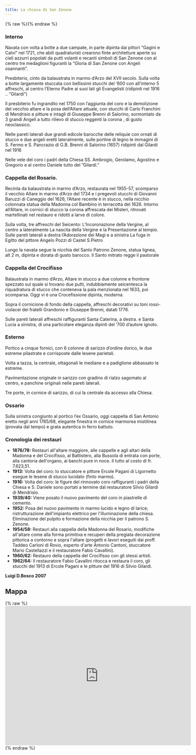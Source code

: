 ```yaml
---
title: La chiesa di San Zenone
---
```


{% raw %}<img src="/assets/images/base/salorino_1930.png" alt="" class="full">{% endraw %}


### Interno

Navata con volta a botte a due campate, in parte dipinta dai pittori “Gagini e Calvi” nel 1721, che abili quadraturisti crearono finte architetture aperte su cieli azzurri popolati da putti volanti e recanti simboli di San Zenone con al centro tre medaglioni figuranti la “Gloria di San Zenone con Angeli osannanti”.

Presbiterio, cinto da balaustrata in marmo d’Arzo del XVII secolo. Sulla volta a botte largamente stuccata con bellissimi stucchi del ‘600 con all’interno  5 affreschi, al centro l’Eterno Padre ai suoi lati gli Evangelisti (ridipinti nel 1916 .. “Gilardi”)

Il presbiterio fu ingrandito nel 1750 con l’aggiunta del coro e la demolizione del vecchio altare e la posa dell’Altare attuale, con stucchi di Carlo Franchini di Mendrisio e pitture e intagli di Giuseppe Brenni di Salorino, sormontato da 3 grandi Angeli a tutto rilievo di stucco reggenti la corona , di gusto neoclassico.

Nelle pareti laterali due grandi edicole barocche delle reliquie con ornati di stucco e due angeli eretti lateralmente, sulle portine di legno le immagini di S. Fermo e S. Pancrazio di G.B. Brenni di Salorino (1657) ridipinti dal Gilardi nel 1916

Nelle vele del coro i padri della Chiesa SS. Ambrogio, Gerolamo, Agostino e Gregorio e al centro Daniele tutto del ”Gilardi.”



### Cappella del Rosario.

Recinta da balaustrata in marmo d’Arzo, restaurata nel 1955-57, scomparso il vecchio Altare in marmo d’Arzo del 1734  e i pregevoli stucchi di Giovanni Baruzzi di Caneggio del 1626, l’Altare recente è in stucco, nella nicchio colonnata statua della Madonna col Bambino in terracotta del 1626. Intorno all’Altare, in cornici di stucco la corona affrescata dei Misteri, ritrovati martellinati nel restauro e ridotti a larve di colore.

Sulla volta, tre affreschi del Seicento: L’Incoronazione della Vergine, al centro a lateralmente La nascita della Vergine e la Presentazione al tempio. Sulle pareti laterali a destra l’Adorazione dei Magi e a sinistra La fuga in Egitto del pittore Angelo Pozzi di Castel S.Pietro

Lungo la navata segue la nicchia del Santo Patrono Zenone, statua lignea, alt 2 m, dipinta e dorata di gusto barocco.
Il Santo mitrato regge il pastorale



### Cappella del Crocifisso

Balaustrata in marmo d’Arzo, Altare in stucco a due colonne e frontone spezzato sul quale si trovano due putti, indubbiamente seicentesca la riquadratura di stucco che conteneva la pala menzionata nel 1633, poi scomparsa. Oggi vi è una Crocefissione dipinta, moderna.

Sopra il cornicione di fondo della cappella, affreschi decorativi su toni rossi-violacei dei fratelli Grandonio e Giuseppe Brenni, datati 1776.

Sulle pareti laterali affreschi raffiguranti Santa Caterina, a destra. e Santa Lucia a sinistra, di una particolare eleganza dipinti del ‘700 d’autore ignoto.


### Esterno

Portico a cinque fornici, con 6 colonne di sarizzo d’ordine dorico, le due estreme pilastrate e corrisposte dalle lesene parietali.

Volta a tazza, la centrale, ottagonali le mediane e a padiglione abbassato le estreme.

Pavimentazione originale in sarizzo con gradino di rialzo sagomato al centro, e panchine originali nelle pareti laterali.

Tre porte, in cornice di sarizzo, di cui la centrale da accesso alla Chiesa.

### Ossario

Sulla sinistra congiunto al portico l’ex Ossario, oggi cappella di San Antonio eretto negli anni 1765/68, elegante  finestra in cornice marmorea mistilinea (provata dal tempo) e grata autentica in ferro battuto.

### Cronologia dei restauri

* **1876/78:** Restauri all'altare maggiore, alle cappelle e agli altari della Madonna
  e del Crocifisso, al Battistero, alla Bussola di entrata con porte, alla cantoria dell'organo, ai banchi pure in noce. Il tutto al costo di fr. 7.623,51.
* **1913:** Volta del coro: lo stuccatore e pittore Ercole Pagani di Ligornetto esegue le lesene di stucco lucidato (finto marmo).
* **1916:** Volta del coro: le figure del rinnovato coro raffiguranti i padri della Chiesa e S. Daniele sono portati a termine dal restauratore Silvio Gilardi di Mendrisio.
* **1939/40:** Viene posato il nuovo pavimento del coro  in piastrelle di cemento.
* **1952:** Posa del nuovo pavimento in marmo lucido e legno di larice; ristrutturazione dell'impianto elettrico per l'illuminazione della chiesa. Eliminazione del pulpito e formazione della nicchia per il patrono S. Zenone.
* **1954/58:** Restauri alla cappella della Madonna del Rosario, modifiche all'altare come alla forma primitiva e recuperi della pregiata decorazione pittorica a contorno e sopra l'altare (progetti e lavori eseguiti dai proff. Taddeo Carloni di Rovio, esperto d'arte Antonio Cantoni, stuccatore Mario Castellazzi e il restauratore Fabio Cavallini).
* **1960/62:** Restauro della cappella del Crocifisso con gli stessi artisti. 
* **1962/64:** Il restauratore Fabio Cavallini ritocca e restaura il coro, gli stucchi del 1913 di Ercole Pagani e le pitture del 1916  di Silvio Gilardi.

**Luigi D.Bosco 2007**

<!--

## Approfondimenti

<div class="notice--info">
<ul>
{% for post in site.posts %}
  {% if post.tags contains "Storia" and post.tags contains "SanZenone"  %}
  <li>
    <a href="{{ post.url }}">{{ post.title }}</a>
    <small>({{ post.date | date: "%d.%m.%Y"  }})</small>
  </li>
  {% endif %}
{% endfor %}
</ul>
</div>

-->

## Mappa

{% raw %}<iframe src="https://www.google.com/maps/embed?pb=!1m14!1m12!1m3!1d694.4711492619756!2d8.992596764934422!3d45.87361840046354!2m3!1f0!2f0!3f0!3m2!1i1024!2i768!4f13.1!5e0!3m2!1sen!2sch!4v1548603087967" width="600" height="450" frameborder="0" style="border:0" allowfullscreen></iframe>{% endraw %}

